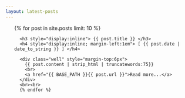 ```yaml
---
layout: latest-posts
---
```


<ul class="posts">
  {% for post in site.posts limit: 10 %}
      
      <h3 style="display:inline"> {{ post.title }} </h3>
      <h4 style="display:inline; margin-left:1em"> [ {{ post.date | date_to_string }} ] </h4>
      
      <div class="well" style="margin-top:6px">
        {{ post.content | strip_html | truncatewords:75}}
        <br>
        <a href="{{ BASE_PATH }}{{ post.url }}">Read more...</a>
      </div>
      <br><br>
      {% endfor %}
</ul>
